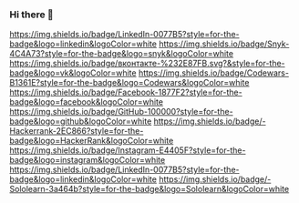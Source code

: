 ### Hi there 👋

<!--
**VictorNarankaev/VictorNarankaev** is a ✨ _special_ ✨ repository because its `README.md` (this file) appears on your GitHub profile.

Here are some ideas to get you started:

- 🔭 I’m currently working on ...
- 🌱 I’m currently learning ...
- 👯 I’m looking to collaborate on ...
- 🤔 I’m looking for help with ...
- 💬 Ask me about ...
- 📫 How to reach me: ...
- 😄 Pronouns: ...
- ⚡ Fun fact: ...
-->
https://img.shields.io/badge/LinkedIn-0077B5?style=for-the-badge&logo=linkedin&logoColor=white
https://img.shields.io/badge/Snyk-4C4A73?style=for-the-badge&logo=snyk&logoColor=white
https://img.shields.io/badge/вконтакте-%232E87FB.svg?&style=for-the-badge&logo=vk&logoColor=white
https://img.shields.io/badge/Codewars-B1361E?style=for-the-badge&logo=Codewars&logoColor=white
https://img.shields.io/badge/Facebook-1877F2?style=for-the-badge&logo=facebook&logoColor=white
https://img.shields.io/badge/GitHub-100000?style=for-the-badge&logo=github&logoColor=white
https://img.shields.io/badge/-Hackerrank-2EC866?style=for-the-badge&logo=HackerRank&logoColor=white
https://img.shields.io/badge/Instagram-E4405F?style=for-the-badge&logo=instagram&logoColor=white
https://img.shields.io/badge/LinkedIn-0077B5?style=for-the-badge&logo=linkedin&logoColor=white
https://img.shields.io/badge/-Sololearn-3a464b?style=for-the-badge&logo=Sololearn&logoColor=white

